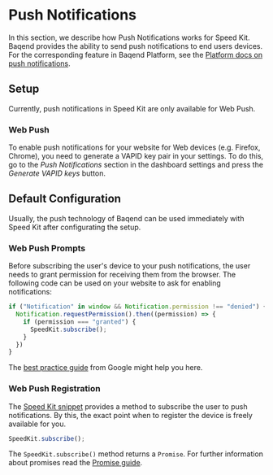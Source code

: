 # Push Notifications

In this section, we describe how Push Notifications works for Speed Kit. Baqend provides the ability to send push 
notifications to end users devices. For the corresponding feature in Baqend 
Platform, see the [Platform docs on push notifications](../push/).

## Setup

Currently, push notifications in Speed Kit are only available for Web Push.

### Web Push

To enable push notifications for your website for Web devices (e.g. Firefox, Chrome), you need to generate a VAPID 
key pair in your settings. To do this, go to the *Push Notifications* section in the dashboard settings and press the
 *Generate VAPID keys* button.
 
## Default Configuration

Usually, the push technology of Baqend can be used immediately with Speed Kit after configurating the setup.

### Web Push Prompts

Before subscribing the user's device to your push notifications, the user needs to grant permission for receiving 
them from the browser. The following code can be used on your website to ask for enabling notifications:

```js
if ("Notification" in window && Notification.permission !== "denied") {
  Notification.requestPermission().then((permission) => {
    if (permission === "granted") {
      SpeedKit.subscribe();
    }
  })
}
```

The [best practice guide](https://developers.google.com/web/ilt/pwa/introduction-to-push-notifications#best_practices) from Google might help 
you here.

### Web Push Registration
The [Speed Kit snippet](intro/#integrate-code-snippet) provides a method to subscribe the user to push notifications.
 By this, the exact point when to register the device is freely available for you.
 
```js
SpeedKit.subscribe();
```

The `SpeedKit.subscribe()` method returns a `Promise`. For further information about promises read the [Promise 
guide](../getting-started/#promises).